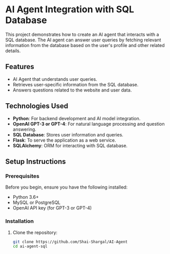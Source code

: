 # AI Agent Integration with SQL Database

This project demonstrates how to create an AI agent that interacts with a SQL database. The AI agent can answer user queries by fetching relevant information from the database based on the user's profile and other related details.

## Features
- AI Agent that understands user queries.
- Retrieves user-specific information from the SQL database.
- Answers questions related to the website and user data.

## Technologies Used
- **Python**: For backend development and AI model integration.
- **OpenAI GPT-3 or GPT-4**: For natural language processing and question answering.
- **SQL Database**: Stores user information and queries.
- **Flask**: To serve the application as a web service.
- **SQLAlchemy**: ORM for interacting with SQL database.

## Setup Instructions

### Prerequisites
Before you begin, ensure you have the following installed:
- Python 3.6+
- MySQL or PostgreSQL
- OpenAI API key (for GPT-3 or GPT-4)

### Installation
1. Clone the repository:
   ```bash
   git clone https://github.com/Shai-Shargal/AI-Agent
   cd ai-agent-sql

